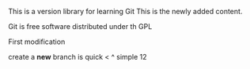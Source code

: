 This is a version library for learning Git
This is the newly added content.

Git is free software distributed under th GPL

First modification

create a **new** branch is quick < ^ simple
12
